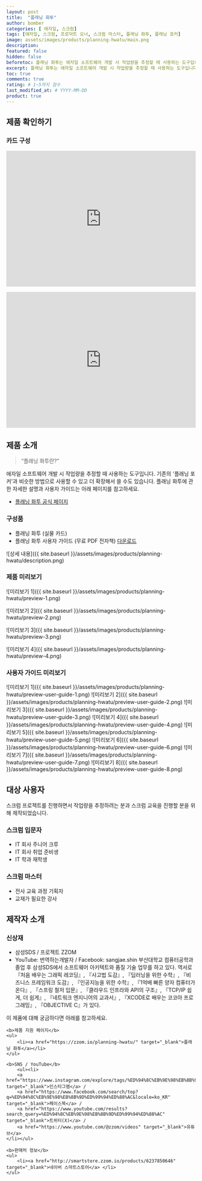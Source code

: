 ```yaml
---
layout: post
title:  "플래닝 화투"
author: bomber
categories: [ 애자일, 스크럼]
tags: [애자일, 스크럼, 프로덕트 오너, 스크럼 마스터, 플래닝 화투, 플래닝 포커]
image: assets/images/products/planning-hwatu/main.png
description: 
featured: false
hidden: false
beforetoc: 플래닝 화투는 애자일 소프트웨어 개발 시 작업량을 추정할 때 사용하는 도구입니다. 기존의 플래닝 포커과 비슷한 방법으로 사용할 수 있고 더 확장해서 쓸 수도 있습니다.
excerpt: 플래닝 화투는 애자일 소프트웨어 개발 시 작업량을 추정할 때 사용하는 도구입니다. 기존의 플래닝 포커과 비슷한 방법으로 사용할 수 있고 더 확장해서 쓸 수도 있습니다.
toc: true
comments: true
rating: # 1~5까지 점수
last_modified_at: # YYYY-MM-DD
product: true
---
```


## 제품 확인하기

### 카드 구성
<p><iframe style="width:100%;" height="360" src="https://www.youtube.com/embed/DIs0ThpCuaA?si=cg4Wc3mWP-h3LxUV" frameborder="0" allow="accelerometer; autoplay; clipboard-write; encrypted-media; gyroscope; picture-in-picture; web-share" allowfullscreen></iframe></p>

<p><iframe style="width:100%;" height="360" src="https://www.youtube.com/embed/-gccN4hstDg?si=Krvngb2M9zm7LzrD" frameborder="0" allow="accelerometer; autoplay; clipboard-write; encrypted-media; gyroscope; picture-in-picture; web-share" allowfullscreen></iframe></p>

## 제품 소개

<blockquote>“플래닝 화투란?”</blockquote>

<p>
애자일 소프트웨어 개발 시 작업량을 추정할 때 사용하는 도구입니다.
기존의 '플래닝 포커'과 비슷한 방법으로 사용할 수 있고 더 확장해서 쓸 수도 있습니다.
플래닝 화투에 관한 자세한 설명과 사용자 가이드는 아래 페이지를 참고하세요.
</p>

<ul>
    <li><a href="https://zzom.io/planning-hwatu/" target="_blank">플래닝 화투 공식 페이지</a> </li>
</ul>

### 구성품
* 플래닝 화투 (실물 카드)
* 플래닝 화투 사용자 가이드 (무료 PDF 전자책) [다운로드](https://bit.ly/3PXcA1D)

![상세 내용]({{ site.baseurl }}/assets/images/products/planning-hwatu/description.png)

### 제품 미리보기

![미리보기 1]({{ site.baseurl }}/assets/images/products/planning-hwatu/preview-1.png)

![미리보기 2]({{ site.baseurl }}/assets/images/products/planning-hwatu/preview-2.png)

![미리보기 3]({{ site.baseurl }}/assets/images/products/planning-hwatu/preview-3.png)

![미리보기 4]({{ site.baseurl }}/assets/images/products/planning-hwatu/preview-4.png)

### 사용자 가이드 미리보기

![미리보기 1]({{ site.baseurl }}/assets/images/products/planning-hwatu/preview-user-guide-1.png)
![미리보기 2]({{ site.baseurl }}/assets/images/products/planning-hwatu/preview-user-guide-2.png)
![미리보기 3]({{ site.baseurl }}/assets/images/products/planning-hwatu/preview-user-guide-3.png)
![미리보기 4]({{ site.baseurl }}/assets/images/products/planning-hwatu/preview-user-guide-4.png)
![미리보기 5]({{ site.baseurl }}/assets/images/products/planning-hwatu/preview-user-guide-5.png)
![미리보기 6]({{ site.baseurl }}/assets/images/products/planning-hwatu/preview-user-guide-6.png)
![미리보기 7]({{ site.baseurl }}/assets/images/products/planning-hwatu/preview-user-guide-7.png)
![미리보기 8]({{ site.baseurl }}/assets/images/products/planning-hwatu/preview-user-guide-8.png)

## 대상 사용자

스크럼 프로젝트를 진행하면서 작업량을 추정하려는 분과 스크럼 교육을 진행할 분을 위해 제작되었습니다.

### 스크럼 입문자
* IT 회사 주니어 크루
* IT 회사 취업 준비생
* IT 학과 재학생

### 스크럼 마스터
* 전사 교육 과정 기획자
* 교재가 필요한 강사

## 제작자 소개
### 신상재
* 삼성SDS / 프로젝트 ZZOM
* YouTube: 번역하는개발자 / Facebook: sangjae.shin
부산대학교 컴퓨터공학과 졸업 후 삼성SDS에서 소프트웨어 아키텍트와 품질 기술 업무를 하고 있다. 역서로 『처음 배우는 그래픽 레코딩』, 『사고법 도감』, 『딥러닝을 위한 수학』, 『비즈니스 프레임워크 도감』, 『인공지능을 위한 수학』, 『1억배 빠른 양자 컴퓨터가 온다』, 『스프링 철저 입문』, 『클라우드 인프라와 API의 구조』, 『TCP/IP 쉽게, 더 쉽게』, 『네트워크 엔지니어의 교과서』, 『XCODE로 배우는 코코아 프로그래밍』, 『OBJECTIVE C』가 있다.

<div class="note">
    <p>이 제품에 대해 궁금하다면 아래를 참고하세요.</p>

    <b>제품 지원 페이지</b>
    <ul>
        <li><a href="https://zzom.io/planning-hwatu/" target="_blank">플래닝 화투</a></li>
    </ul>   

    <b>SNS / YouTube</b>
        <ul><li>
        <a href="https://www.instagram.com/explore/tags/%ED%94%8C%EB%9E%98%EB%8B%9D%ED%99%94%ED%88%AC/" target="_blank">인스타그램</a> / 
        <a href="https://www.facebook.com/search/top?q=%ED%94%8C%EB%9E%98%EB%8B%9D%ED%99%94%ED%88%AC&locale=ko_KR" target="_blank">페이스북</a> / 
        <a href="https://www.youtube.com/results?search_query=%ED%94%8C%EB%9E%98%EB%8B%9D%ED%99%94%ED%88%AC" target="_blank">트위터(X)</a> / 
        <a href="https://www.youtube.com/@zzom/videos" target="_blank">유튜브</a>
    </li></ul>
  
    <b>판매처 정보</b>
    <ul>
        <li><a href="http://smartstore.zzom.io/products/6237850646" target="_blank">네이버 스마트스토어</a> </li>
    </ul>

</div>
